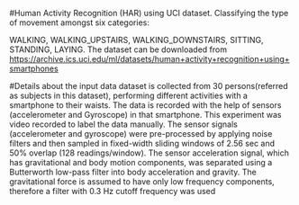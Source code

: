 #Human Activity Recognition (HAR) using UCI dataset. Classifying the type of movement amongst six categories:

WALKING, WALKING_UPSTAIRS, WALKING_DOWNSTAIRS, SITTING, STANDING, LAYING.
The dataset can be downloaded from https://archive.ics.uci.edu/ml/datasets/human+activity+recognition+using+smartphones

#Details about the input data
dataset is collected from 30 persons(referred as subjects in this dataset), performing different activities with a smartphone to their waists. The data is recorded with the help of sensors (accelerometer and Gyroscope) in that smartphone. This experiment was video recorded to label the data manually.
The sensor signals (accelerometer and gyroscope) were pre-processed by applying noise filters and then sampled in fixed-width sliding windows of 2.56 sec and 50% overlap (128 readings/window).
The sensor acceleration signal, which has gravitational and body motion components, was separated using a Butterworth low-pass filter into body acceleration and gravity.
The gravitational force is assumed to have only low frequency components, therefore a filter with 0.3 Hz cutoff frequency was used
